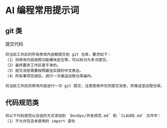 # AI 编程常用提示词

## git 类

提交代码

```text
将当前工作区的所有修改内容都提交到 git 仓库，要求如下：
（1）将修改内容按照功能模块定位等，可以拆分为多次提交。
（2）最终要求工作区是干净的。
（3）提交消息需要按照最佳实践的中文表达。
（4）所有事项完成后，进行一次推送远程仓库操作。
```

```text
将当前工作区的修改内容进行一次 git 提交，注意使用中文的提交消息，并推送至远程仓库。
```

## 代码规范类

```text
将以下代码规范以合适的方式添加到 `DevOps/开发规范.md` 和 `CLAUDE.md` 文件中：
（1）不允许包含未使用的 import 语句
```
